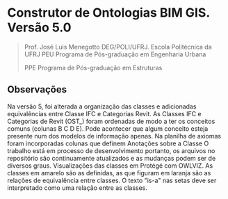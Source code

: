 # Construtor de Ontologias BIM GIS. Versão 5.0 

>Prof. José Luis Menegotto 
>DEG/POLI/UFRJ. Escola Politécnica da UFRJ
>PEU Programa de Pós-graduação em Engenharia Urbana
>
>PPE Programa de Pós-graduação em Estruturas

## Observações 

Na versão 5, foi alterada a organização das classes e adicionadas equivalências entre Classe IFC e Categorias Revit.
As Classes IFC e Categorias de Revit (OST_) foram ordenadas de modo a ter os conceitos comuns (colunas B C D E).
Pode acontecer que algum conceito esteja presente num dos modelos de informação apenas. 
Na planilha de axiomas foram incorporadas colunas que definem Anotações sobre a Classe 
O trabalho está em processo de desenvolvimento portanto, os arquivos no repositório são continuamente atualizados e as mudanças podem ser de diversos graus.
Visualizações das classes em Protégé com OWLVIZ. 
As classes em amarelo são as definidas, as que figuram em laranja são as relações de equivalência entre classes. 
O texto "is-a" nas setas deve ser interpretado como uma relação entre as classes.
